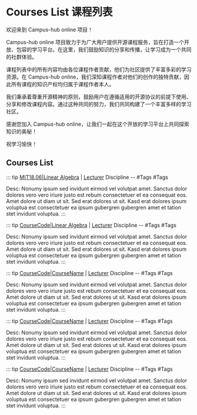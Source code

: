 # Courses List 课程列表

欢迎来到 Campus-hub online 项目！

Campus-hub online 项目致力于为广大用户提供开源课程服务，旨在打造一个开放、包容的学习平台。在这里，我们鼓励知识的分享和传播，让学习成为一个共同的社群体验。

课程列表中的所有内容均由各位课程作者贡献，他们为社区提供了丰富多彩的学习资源。在 Campus-hub online，我们深知课程作者对他们的创作的独特贡献，因此所有课程的知识产权均归属于课程作者本人。

我们秉承着尊重开源精神的原则，鼓励用户在遵循适用的开源协议的前提下使用、分享和修改课程内容。通过这种共同的努力，我们共同构建了一个丰富多样的学习社区。

感谢您加入 Campus-hub online，让我们一起在这个开放的学习平台上共同探索知识的奥秘！

祝学习愉快！

## Courses List

<script setup>
import CourseFeed from '../.vitepress/theme/components/CourseFeed.vue';
</script>

<CourseFeed />

::: tip [MIT18.06|Linear Algebra](LinearAlgebra_MIT/index.md) | [Lecturer]()
Discipline -- #Tags #Tags

Desc: Nonumy ipsum sed invidunt eirmod vel volutpat amet. Sanctus dolor dolores vero vero iriure justo est rebum consectetuer et ea consequat eos. Amet dolore ut diam ut sit. Sed erat dolores ut sit. Kasd erat dolores ipsum voluptua est consectetuer ea ipsum gubergren gubergren amet et tation stet invidunt voluptua.
:::

::: tip [CourseCode|Linear Algebra](LinearAlgebra_ZJU/Linear-Algebra_ZJU.md) | [Lecturer]()
Discipline -- #Tags #Tags

Desc: Nonumy ipsum sed invidunt eirmod vel volutpat amet. Sanctus dolor dolores vero vero iriure justo est rebum consectetuer et ea consequat eos. Amet dolore ut diam ut sit. Sed erat dolores ut sit. Kasd erat dolores ipsum voluptua est consectetuer ea ipsum gubergren gubergren amet et tation stet invidunt voluptua.
:::

::: tip [CourseCode|CourseName]() | [Lecturer]()
Discipline -- #Tags #Tags

Desc: Nonumy ipsum sed invidunt eirmod vel volutpat amet. Sanctus dolor dolores vero vero iriure justo est rebum consectetuer et ea consequat eos. Amet dolore ut diam ut sit. Sed erat dolores ut sit. Kasd erat dolores ipsum voluptua est consectetuer ea ipsum gubergren gubergren amet et tation stet invidunt voluptua.
:::

::: tip [CourseCode|CourseName]() | [Lecturer]()
Discipline -- #Tags #Tags

Desc: Nonumy ipsum sed invidunt eirmod vel volutpat amet. Sanctus dolor dolores vero vero iriure justo est rebum consectetuer et ea consequat eos. Amet dolore ut diam ut sit. Sed erat dolores ut sit. Kasd erat dolores ipsum voluptua est consectetuer ea ipsum gubergren gubergren amet et tation stet invidunt voluptua.
:::

::: tip [CourseCode|CourseName]() | [Lecturer]()
Discipline -- #Tags #Tags

Desc: Nonumy ipsum sed invidunt eirmod vel volutpat amet. Sanctus dolor dolores vero vero iriure justo est rebum consectetuer et ea consequat eos. Amet dolore ut diam ut sit. Sed erat dolores ut sit. Kasd erat dolores ipsum voluptua est consectetuer ea ipsum gubergren gubergren amet et tation stet invidunt voluptua.
:::